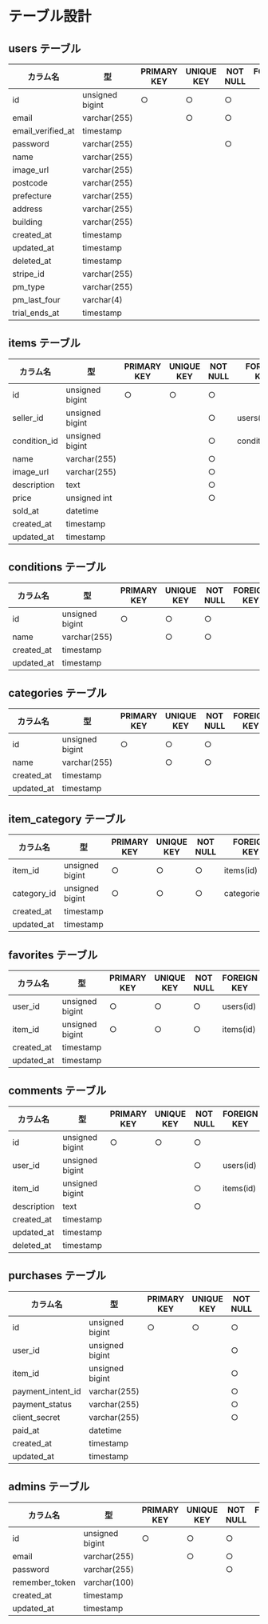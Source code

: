 # テーブル設計

## users テーブル

| カラム名          | 型              | PRIMARY KEY | UNIQUE KEY | NOT NULL | FOREIGN KEY |
| ----------------- | --------------- | ----------- | ---------- | -------- | ----------- |
| id                | unsigned bigint | ○           | ○          | ○        |             |
| email             | varchar(255)    |             | ○          | ○        |             |
| email_verified_at | timestamp       |             |            |          |             |
| password          | varchar(255)    |             |            | ○        |             |
| name              | varchar(255)    |             |            |          |             |
| image_url         | varchar(255)    |             |            |          |             |
| postcode          | varchar(255)    |             |            |          |             |
| prefecture        | varchar(255)    |             |            |          |             |
| address           | varchar(255)    |             |            |          |             |
| building          | varchar(255)    |             |            |          |             |
| created_at        | timestamp       |             |            |          |             |
| updated_at        | timestamp       |             |            |          |             |
| deleted_at        | timestamp       |             |            |          |             |
| stripe_id         | varchar(255)    |             |            |          |             |
| pm_type           | varchar(255)    |             |            |          |             |
| pm_last_four      | varchar(4)      |             |            |          |             |
| trial_ends_at     | timestamp       |             |            |          |             |

## items テーブル

| カラム名     | 型              | PRIMARY KEY | UNIQUE KEY | NOT NULL | FOREIGN KEY    |
| ------------ | --------------- | ----------- | ---------- | -------- | -------------- |
| id           | unsigned bigint | ○           | ○          | ○        |                |
| seller_id    | unsigned bigint |             |            | ○        | users(id)      |
| condition_id | unsigned bigint |             |            | ○        | conditions(id) |
| name         | varchar(255)    |             |            | ○        |                |
| image_url    | varchar(255)    |             |            | ○        |                |
| description  | text            |             |            | ○        |                |
| price        | unsigned int    |             |            | ○        |                |
| sold_at      | datetime        |             |            |          |                |
| created_at   | timestamp       |             |            |          |                |
| updated_at   | timestamp       |             |            |          |                |

## conditions テーブル

| カラム名   | 型              | PRIMARY KEY | UNIQUE KEY | NOT NULL | FOREIGN KEY |
| ---------- | --------------- | ----------- | ---------- | -------- | ----------- |
| id         | unsigned bigint | ○           | ○          | ○        |             |
| name       | varchar(255)    |             | ○          | ○        |             |
| created_at | timestamp       |             |            |          |             |
| updated_at | timestamp       |             |            |          |             |

## categories テーブル

| カラム名   | 型              | PRIMARY KEY | UNIQUE KEY | NOT NULL | FOREIGN KEY |
| ---------- | --------------- | ----------- | ---------- | -------- | ----------- |
| id         | unsigned bigint | ○           | ○          | ○        |             |
| name       | varchar(255)    |             | ○          | ○        |             |
| created_at | timestamp       |             |            |          |             |
| updated_at | timestamp       |             |            |          |             |

## item_category テーブル

| カラム名    | 型              | PRIMARY KEY | UNIQUE KEY | NOT NULL | FOREIGN KEY    |
| ----------- | --------------- | ----------- | ---------- | -------- | -------------- |
| item_id     | unsigned bigint | ○           | ○          | ○        | items(id)      |
| category_id | unsigned bigint | ○           | ○          | ○        | categories(id) |
| created_at  | timestamp       |             |            |          |                |
| updated_at  | timestamp       |             |            |          |                |

## favorites テーブル

| カラム名   | 型              | PRIMARY KEY | UNIQUE KEY | NOT NULL | FOREIGN KEY |
| ---------- | --------------- | ----------- | ---------- | -------- | ----------- |
| user_id    | unsigned bigint | ○           | ○          | ○        | users(id)   |
| item_id    | unsigned bigint | ○           | ○          | ○        | items(id)   |
| created_at | timestamp       |             |            |          |             |
| updated_at | timestamp       |             |            |          |             |

## comments テーブル

| カラム名    | 型              | PRIMARY KEY | UNIQUE KEY | NOT NULL | FOREIGN KEY |
| ----------- | --------------- | ----------- | ---------- | -------- | ----------- |
| id          | unsigned bigint | ○           | ○          | ○        |             |
| user_id     | unsigned bigint |             |            | ○        | users(id)   |
| item_id     | unsigned bigint |             |            | ○        | items(id)   |
| description | text            |             |            | ○        |             |
| created_at  | timestamp       |             |            |          |             |
| updated_at  | timestamp       |             |            |          |             |
| deleted_at  | timestamp       |             |            |          |             |

## purchases テーブル

| カラム名          | 型              | PRIMARY KEY | UNIQUE KEY | NOT NULL | FOREIGN KEY |
| ----------------- | --------------- | ----------- | ---------- | -------- | ----------- |
| id                | unsigned bigint | ○           | ○          | ○        |             |
| user_id           | unsigned bigint |             |            | ○        | users(id)   |
| item_id           | unsigned bigint |             |            | ○        | items(id)   |
| payment_intent_id | varchar(255)    |             |            | ○        |             |
| payment_status    | varchar(255)    |             |            | ○        |             |
| client_secret     | varchar(255)    |             |            | ○        |             |
| paid_at           | datetime        |             |            |          |             |
| created_at        | timestamp       |             |            |          |             |
| updated_at        | timestamp       |             |            |          |             |

## admins テーブル

| カラム名       | 型              | PRIMARY KEY | UNIQUE KEY | NOT NULL | FOREIGN KEY |
| -------------- | --------------- | ----------- | ---------- | -------- | ----------- |
| id             | unsigned bigint | ○           | ○          | ○        |             |
| email          | varchar(255)    |             | ○          | ○        |             |
| password       | varchar(255)    |             |            | ○        |             |
| remember_token | varchar(100)    |             |            |          |             |
| created_at     | timestamp       |             |            |          |             |
| updated_at     | timestamp       |             |            |          |             |
